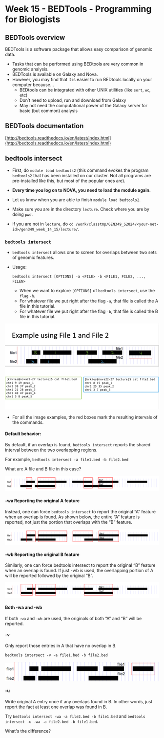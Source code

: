# Week 15 - BEDTools - Programming for Biologists

## BEDTools overview

BEDTools is a software package that allows easy comparison of genomic data.

- Tasks that can be performed using BEDtools are very common in genomic analysis.
- BEDTools is available on Galaxy and Nova.
- However, you may find that it is easier to run BEDtools locally on your computer because...
	- BEDtools can be integrated with other UNIX utilities (like `sort`, `wc`, etc)
	- Don’t need to upload, run and download from Galaxy
	- May not need the computational power of the Galaxy server for basic (but common) analysis

## BEDTools documentation
[http://bedtools.readthedocs.io/en/latest/index.html](http://bedtools.readthedocs.io/en/latest/index.html)

## bedtools intersect
- First, do `module load bedtools2` (this command evokes the program `bedtools2` that has been installed on our cluster. Not all programs are pre-installed like this, but most of the popular ones are). 
- **Every time you log on to NOVA, you need to load the module again.**
- Let us know when you are able to finish `module load bedtools2`.

- Make sure you are in the directory `lecture`. Check where you are by doing `pwd`. 
- If you are not in `lecture`, do `cd /work/classtmp/GEN349_S2024/<your-net-id>/gen349_week_14_15/lecture/`.

### `bedtools intersect` 
- `bedtools intersect` allows one to screen for overlaps between two sets of genomic features.
- Usage:

	```
	bedtools intersect [OPTIONS] -a <FILE> -b <FILE1, FILE2, ..., FILEN>
	```
	- When we want to explore `[OPTIONS]` of `bedtools intersect`, use the `flag` `-h`.
	- For whatever file we put right after the flag `-a`, that file is called the A file in this tutorial.
	- For whatever file we put right after the flag `-b`, that file is called the B file in this tutorial.

<img src="/images/File_diagram.png" />	
	
- For all the image examples, the red boxes mark the resulting intervals of the commands.

#### Default behavior:
By default, if an overlap is found, `bedtools intersect` reports the shared interval between the two overlapping regions.

For example, `bedtools intersect -a file1.bed -b file2.bed`

What are A file and B file in this case?

<img src="/images/bedtools-default.PNG" />


#### -wa Reporting the original A feature
Instead, one can force `bedtools intersect` to report the original “A” feature when an overlap is found. As shown below, the entire “A” feature is reported, not just the portion that overlaps with the “B” feature.

<img src="/images/bedtools-wa.PNG" />

#### -wb Reporting the original B feature
Similarly, one can force bedtools intersect to report the original “B” feature when an overlap is found. If just -wb is used, the overlapping portion of A will be reported followed by the original “B”. 

<img src="/images/bedtools-wb.PNG" />

#### Both -wa and -wb
If both `-wa` and `-wb` are used, the originals of both “A” and “B” will be reported.

#### -v
Only report those entries in A that have no overlap in B.
```
bedtools intersect -v -a file1.bed -b file2.bed
```
<img src="/images/bedtools-v.PNG" />
    
#### -u
Write original A entry once if any overlaps found in B. In other words, just report the fact at least one overlap was found in B.

Try `bedtools intersect -wa -a file2.bed -b file1.bed` and `bedtools intersect -u -wa -a file2.bed -b file1.bed`. 

What's the difference?
